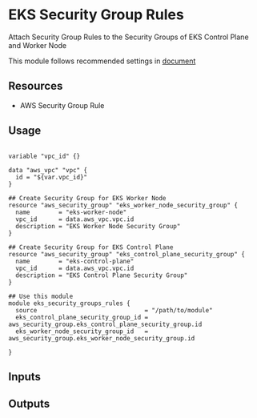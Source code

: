 # EKS Security Group Rules

Attach Security Group Rules to the Security Groups of EKS Control Plane and Worker Node

This module follows recommended settings in [document](https://docs.aws.amazon.com/eks/latest/userguide/sec-group-reqs.html)

## Resources

- AWS Security Group Rule

## Usage

```hcl-terraform

variable "vpc_id" {}

data "aws_vpc" "vpc" {
  id = "${var.vpc_id}"
}

## Create Security Group for EKS Worker Node
resource "aws_security_group" "eks_worker_node_security_group" {
  name        = "eks-worker-node"
  vpc_id      = data.aws_vpc.vpc.id
  description = "EKS Worker Node Security Group"
}

## Create Security Group for EKS Control Plane
resource "aws_security_group" "eks_control_plane_security_group" {
  name        = "eks-control-plane"
  vpc_id      = data.aws_vpc.vpc.id
  description = "EKS Control Plane Security Group"
}

## Use this module
module eks_security_groups_rules {
  source                              = "/path/to/module"
  eks_control_plane_security_group_id = aws_security_group.eks_control_plane_security_group.id
  eks_worker_node_security_group_id   = aws_security_group.eks_worker_node_security_group.id

}
```

## Inputs

## Outputs